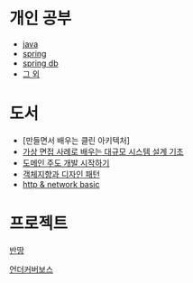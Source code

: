 
# 개인 공부
- [java](https://github.com/summerr0-0/java)
- [spring](https://github.com/summerr0-0/spring) 
- [spring db](https://github.com/summerr0-0/spring-db/blob/main/README.md)
- [그 외](https://github.com/summerr0-0/til/tree/main)

# 도서
- [만들면서 배우는 클린 아키텍처]
- [가상 면접 사례로 배우는 대규모 시스템 설계 기초](https://github.com/Good-Developer-9492/RGD-Study/tree/main/%EB%8C%80%EA%B7%9C%EB%AA%A8%20%EC%8B%9C%EC%8A%A4%ED%85%9C%20%EC%84%A4%EA%B3%84%20%EA%B8%B0%EC%B4%88)
- [도메인 주도 개발 시작하기](https://github.com/Good-Developer-9492/RGD-Study/tree/main/%EB%8F%84%EB%A9%94%EC%9D%B8%EC%A3%BC%EB%8F%84%EA%B0%9C%EB%B0%9C%EC%8B%9C%EC%9E%91%ED%95%98%EA%B8%B0)
- [객체지향과 디자인 패턴](https://github.com/Good-Developer-9492/RGD-Study/tree/main/%EA%B0%9D%EC%B2%B4%EC%A7%80%ED%96%A5%EA%B3%BC%20%EB%94%94%EC%9E%90%EC%9D%B8%ED%8C%A8%ED%84%B4)
- [http & network basic](https://github.com/Good-Developer-9492/RGD-Study/tree/main/HTTP%20%26%20Network%20Basic)


# 프로젝트
[반땅](https://github.com/summerr0-0/banttang-introduction-page)

[언더커버보스](https://github.com/Good-Developer-9492/wolru-world/wiki/%EC%96%B8%EB%8D%94%EC%BB%A4%EB%B2%84%EB%B3%B4%EC%8A%A4-%EB%A3%B0)

<!---
summerr0-0/summerr0-0 is a ✨ special ✨ repository because its `README.md` (this file) appears on your GitHub profile.
You can click the Preview link to take a look at your changes.
--->
